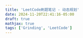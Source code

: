 ```yaml
---
title: 'LeetCode刷题笔记 - 动态规划'
date: 2024-11-20T22:41:16-05:00
draft: true
mathjax: true
tags: ['Grinding', 'LeetCode']
---
```


